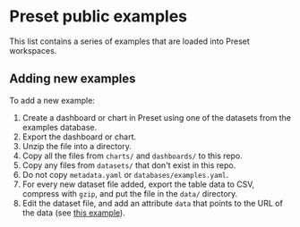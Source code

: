 # Preset public examples

This list contains a series of examples that are loaded into Preset workspaces.

## Adding new examples

To add a new example:

1. Create a dashboard or chart in Preset using one of the datasets from the examples database.
2. Export the dashboard or chart.
3. Unzip the file into a directory.
4. Copy all the files from `charts/` and `dashboards/` to this repo.
5. Copy any files from `datasets/` that don't exist in this repo.
6. Do not copy `metadata.yaml` or `databases/examples.yaml`.
7. For every new dataset file added, export the table data to CSV, compress with `gzip`, and put the file in the `data/` directory.
8. Edit the dataset file, and add an attribute `data` that points to the URL of the data (see [this example](https://github.com/preset-io/public-examples/blob/64e0328b53e3798152fafa4268f22b15ca8e240d/datasets/examples/FCC_2018_Survey.yaml#L1487)).
